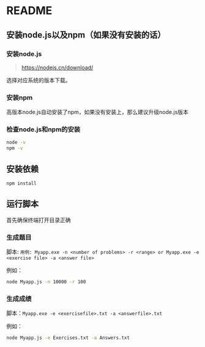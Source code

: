 # README

## 安装node.js以及npm（如果没有安装的话）

### 安装node.js

> https://nodejs.cn/download/

选择对应系统的版本下载。

### 安装npm

高版本node.js自动安装了npm，如果没有安装上，那么建议升级node.js版本

### 检查node.js和npm的安装

```bash
node -v
npm -v
```

## 安装依赖

```bash
npm install
```

## 运行脚本

首先确保终端打开目录正确

### 生成题目

脚本: `用例: Myapp.exe -n <number of problems> -r <range> or Myapp.exe -e <exercise file> -a <answer file>`

例如：

```bash
node Myapp.js -n 10000 -r 100
```

### 生成成绩

脚本：`Myapp.exe -e <exercisefile>.txt -a <answerfile>.txt`

例如：

```bash
node Myapp.js -e Exercises.txt -a Answers.txt
```

